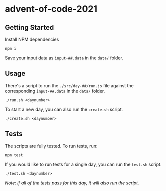 # advent-of-code-2021

## Getting Started

Install NPM dependencies

```
npm i
```

Save your input data as `input-##.data` in the `data/` folder.

## Usage

There's a script to run the `./src/day-##/run.js` file against the corresponding `input-##.data` in the `data/` folder.

```
./run.sh <daynumber>
```

To start a new day, you can also run the `create.sh` script.

```
./create.sh <daynumber>
```

## Tests

The scripts are fully tested. To run tests, run:

```
npm test
```

If you would like to run tests for a single day, you can run the `test.sh` script.

```
./test.sh <daynumber>
```

*Note: if all of the tests pass for this day, it will also run the script.*